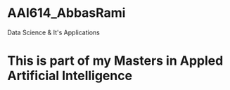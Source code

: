 # AAI614_AbbasRami
Data Science &amp; It's Applications
# This is part of my Masters in Appled Artificial Intelligence
